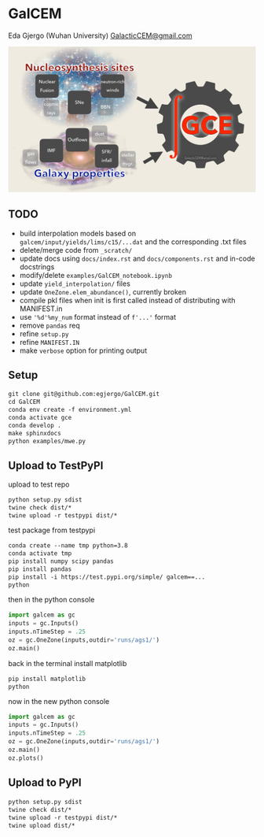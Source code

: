 # GalCEM

Eda Gjergo (Wuhan University) <GalacticCEM@gmail.com>

![GalCEM flowchart](/docs/figs/GalCEMdiagram.jpg "GalCEM flowchart")

## TODO

- build interpolation models based on `galcem/input/yields/lims/c15/...dat` and the corresponding .txt files
- delete/merge code from `_scratch/`
- update docs using `docs/index.rst` and `docs/components.rst` and in-code docstrings
- modify/delete `examples/GalCEM_notebook.ipynb`
- update `yield_interpolation/` files
- update `OneZone.elem_abundance()`, currently broken
- compile pkl files when init is first called instead of distributing with MANIFEST.in
- use `'%d'%my_num` format instead of `f'...'` format
- remove `pandas` req
- refine `setup.py`
- refine `MANIFEST.IN`
- make `verbose` option for printing output


## Setup

```
git clone git@github.com:egjergo/GalCEM.git
cd GalCEM
conda env create -f environment.yml
conda activate gce
conda develop .
make sphinxdocs
python examples/mwe.py
```

## Upload to TestPyPI

upload to test repo

```
python setup.py sdist
twine check dist/*
twine upload -r testpypi dist/*
```

test package from testpypi

```
conda create --name tmp python=3.8
conda activate tmp
pip install numpy scipy pandas
pip install pandas
pip install -i https://test.pypi.org/simple/ galcem==...
python
```

then in the python console

```python
import galcem as gc
inputs = gc.Inputs()
inputs.nTimeStep = .25
oz = gc.OneZone(inputs,outdir='runs/ags1/')
oz.main()
```

back in the terminal install matplotlib

```
pip install matplotlib
python
```

now in the new python console 

```python
import galcem as gc
inputs = gc.Inputs()
inputs.nTimeStep = .25
oz = gc.OneZone(inputs,outdir='runs/ags1/')
oz.main()
oz.plots()
```

## Upload to PyPI

```
python setup.py sdist
twine check dist/*
twine upload -r testpypi dist/*
twine upload dist/*
```

